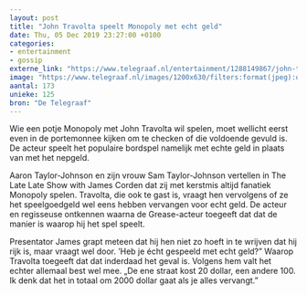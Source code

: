 ```yaml
---
layout: post
title: "John Travolta speelt Monopoly met echt geld"
date: Thu, 05 Dec 2019 23:27:00 +0100
categories: 
- entertainment 
- gossip 
externe_link: "https://www.telegraaf.nl/entertainment/1288149867/john-travolta-speelt-monopoly-met-echt-geld"
image: "https://www.telegraaf.nl/images/1200x630/filters:format(jpeg):quality(80)/cdn-kiosk-api.telegraaf.nl/13af4816-17ae-11ea-ab44-0217670beecd.jpg"
aantal: 173
unieke: 125
bron: "De Telegraaf"
---
```


<p class="intro">Wie een potje Monopoly met John Travolta wil spelen, moet wellicht eerst even in de portemonnee kijken om te checken of die voldoende gevuld is. De acteur speelt het populaire bordspel namelijk met echte geld in plaats van met het nepgeld.</p> <p>Aaron Taylor-Johnson en zijn vrouw Sam Taylor-Johnson vertellen in The Late Late Show with James Corden dat zij met kerstmis altijd fanatiek Monopoly spelen. Travolta, die ook te gast is, vraagt hen vervolgens of ze het speelgoedgeld wel eens hebben vervangen voor echt geld. De acteur en regisseuse ontkennen waarna de Grease-acteur toegeeft dat dat de manier is waarop hij het spel speelt.</p><p>Presentator James grapt meteen dat hij hen niet zo hoeft in te wrijven dat hij rijk is, maar vraagt wel door. ’Heb je écht gespeeld met echt geld?” Waarop Travolta toegeeft dat dat inderdaad het geval is. Volgens hem valt het echter allemaal best wel mee. „De ene straat kost 20 dollar, een andere 100. Ik denk dat het in totaal om 2000 dollar gaat als je alles vervangt.”</p>
